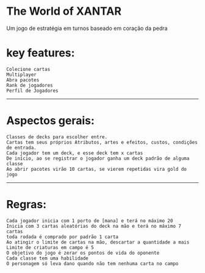 # The World of XANTAR
Um jogo de estratégia em turnos baseado em coração da pedra

# key features:
	Colecione cartas
	Multiplayer
	Abra pacotes
	Rank de jogadores
	Perfil de Jogadores
---
# Aspectos gerais:
	Classes de decks para escolher entre.
	Cartas tem seus próprios Atributos, artes e efeitos, custos, condições de entrada.
	Cada jogador tem um deck, e esse deck tem x cartas
	De início, ao se registrar o jogador ganha um deck padrão de alguma classe
	Ao abrir pacotes virão 10 cartas, se vierem repetidas vira gold do jogo
---
# Regras:
	Cada jogador inicia com 1 porto de [mana] e terá no máximo 20
	Inicia com 3 cartas aleatórias do deck na mão e terá no máximo 7 cartas
	toda rodada é comprado por padrão 1 carta
	Ao atingir o limite de cartas na mão, descartar a quantidade a mais
	Limite de criaturas em campo é 5
	O objetivo do jogo é zerar os pontos de vida do oponente
	Cada classe tem uma habilidade 
	O personagem só leva dano quando não tem nenhuma carta no campo
	

	
	

	



